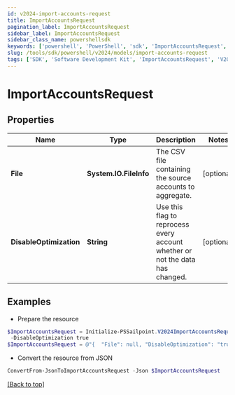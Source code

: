 ```yaml
---
id: v2024-import-accounts-request
title: ImportAccountsRequest
pagination_label: ImportAccountsRequest
sidebar_label: ImportAccountsRequest
sidebar_class_name: powershellsdk
keywords: ['powershell', 'PowerShell', 'sdk', 'ImportAccountsRequest', 'V2024ImportAccountsRequest'] 
slug: /tools/sdk/powershell/v2024/models/import-accounts-request
tags: ['SDK', 'Software Development Kit', 'ImportAccountsRequest', 'V2024ImportAccountsRequest']
---
```



# ImportAccountsRequest

## Properties

Name | Type | Description | Notes
------------ | ------------- | ------------- | -------------
**File** | **System.IO.FileInfo** | The CSV file containing the source accounts to aggregate. | [optional] 
**DisableOptimization** | **String** | Use this flag to reprocess every account whether or not the data has changed. | [optional] 

## Examples

- Prepare the resource
```powershell
$ImportAccountsRequest = Initialize-PSSailpoint.V2024ImportAccountsRequest  -File null `
 -DisableOptimization true
$ImportAccountsRequest = @"{  "File": null, "DisableOptimization": "true" }"@
```

- Convert the resource from JSON
```powershell
ConvertFrom-JsonToImportAccountsRequest -Json $ImportAccountsRequest
```


[[Back to top]](#) 

